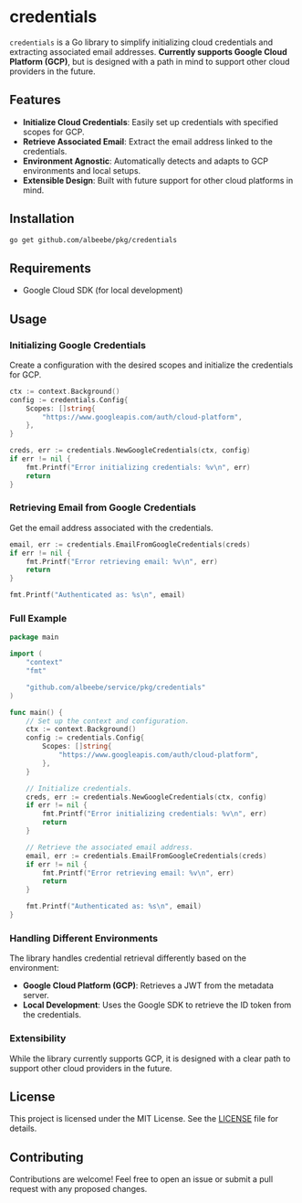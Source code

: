 # credentials

`credentials` is a Go library to simplify initializing cloud credentials and extracting associated email addresses. **Currently supports Google Cloud Platform (GCP)**, but is designed with a path in mind to support other cloud providers in the future.

## Features

- **Initialize Cloud Credentials**: Easily set up credentials with specified scopes for GCP.
- **Retrieve Associated Email**: Extract the email address linked to the credentials.
- **Environment Agnostic**: Automatically detects and adapts to GCP environments and local setups.
- **Extensible Design**: Built with future support for other cloud platforms in mind.

## Installation

```bash
go get github.com/albeebe/pkg/credentials
```

## Requirements

- Google Cloud SDK (for local development)

## Usage

### Initializing Google Credentials

Create a configuration with the desired scopes and initialize the credentials for GCP.

```go
ctx := context.Background()
config := credentials.Config{
    Scopes: []string{
        "https://www.googleapis.com/auth/cloud-platform",
    },
}

creds, err := credentials.NewGoogleCredentials(ctx, config)
if err != nil {
    fmt.Printf("Error initializing credentials: %v\n", err)
    return
}
```

### Retrieving Email from Google Credentials

Get the email address associated with the credentials.

```go
email, err := credentials.EmailFromGoogleCredentials(creds)
if err != nil {
    fmt.Printf("Error retrieving email: %v\n", err)
    return
}

fmt.Printf("Authenticated as: %s\n", email)
```

### Full Example

```go
package main

import (
    "context"
    "fmt"

    "github.com/albeebe/service/pkg/credentials"
)

func main() {
    // Set up the context and configuration.
    ctx := context.Background()
    config := credentials.Config{
        Scopes: []string{
            "https://www.googleapis.com/auth/cloud-platform",
        },
    }

    // Initialize credentials.
    creds, err := credentials.NewGoogleCredentials(ctx, config)
    if err != nil {
        fmt.Printf("Error initializing credentials: %v\n", err)
        return
    }

    // Retrieve the associated email address.
    email, err := credentials.EmailFromGoogleCredentials(creds)
    if err != nil {
        fmt.Printf("Error retrieving email: %v\n", err)
        return
    }

    fmt.Printf("Authenticated as: %s\n", email)
}
```

### Handling Different Environments

The library handles credential retrieval differently based on the environment:

- **Google Cloud Platform (GCP)**: Retrieves a JWT from the metadata server.
- **Local Development**: Uses the Google SDK to retrieve the ID token from the credentials.

### Extensibility

While the library currently supports GCP, it is designed with a clear path to support other cloud providers in the future.

## License

This project is licensed under the MIT License. See the [LICENSE](LICENSE) file for details.

## Contributing

Contributions are welcome! Feel free to open an issue or submit a pull request with any proposed changes.
